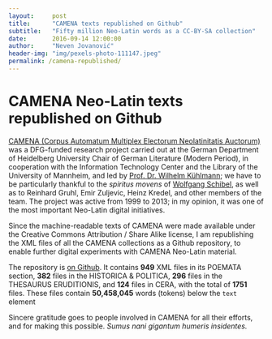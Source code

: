 ```yaml
---
layout:     post
title:      "CAMENA texts republished on Github"
subtitle:   "Fifty million Neo-Latin words as a CC-BY-SA collection"
date:       2016-09-14 12:00:00
author:     "Neven Jovanović"
header-img: "img/pexels-photo-111147.jpeg"
permalink: /camena-republished/
---
```


# CAMENA Neo-Latin texts republished on Github

[CAMENA (Corpus Automatum Multiplex Electorum Neolatinitatis Auctorum)](http://www.uni-mannheim.de/mateo/camenahtdocs/camena.html) was a DFG-funded research project carried out at the German Department of Heidelberg University Chair of German Literature (Modern Period), in cooperation with the Information Technology Center and the Library of the University of Mannheim, and led by [Prof. Dr. Wilhelm Kühlmann](http://www.gs.uni-heidelberg.de/personen/kuehlmann.html); we have to be particularly thankful to the *spiritus movens* of [Wolfgang Schibel](http://www.viaf.org/viaf/30212918), as well as to Reinhard Gruhl, Emir Zuljevic, Heinz Kredel, and other members of the team. The project was active from 1999 to 2013; in my opinion, it was one of the most important Neo-Latin digital initiatives.

Since the machine-readable texts of CAMENA were made available under the Creative Commons Attribution / Share Alike license, I am republishing the XML files of all the CAMENA collections as a Github repository, to enable further digital experiments with CAMENA Neo-Latin material.

The repository is [on Github](https://github.com/nevenjovanovic/camena-neolatinlit). It contains **949** XML files in its POEMATA section, **382** files in the HISTORICA & POLITICA, **296** files in the THESAURUS ERUDITIONIS, and **124** files in CERA, with the total of **1751** files. These files contain **50,458,045** words (tokens) below the `text` element 

Sincere gratitude goes to people involved in CAMENA for all their efforts, and for making this possible. *Sumus nani gigantum humeris insidentes.*

